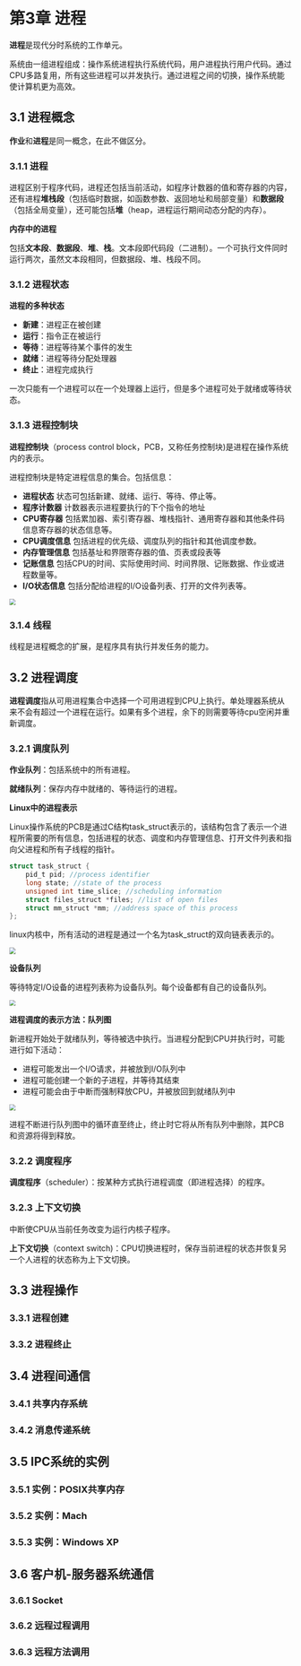 # 第3章 进程

**进程**是现代分时系统的工作单元。

系统由一组进程组成：操作系统进程执行系统代码，用户进程执行用户代码。通过CPU多路复用，所有这些进程可以并发执行。通过进程之间的切换，操作系统能使计算机更为高效。

## 3.1 进程概念

**作业**和**进程**是同一概念，在此不做区分。

### 3.1.1 进程

进程区别于程序代码，进程还包括当前活动，如程序计数器的值和寄存器的内容，还有进程**堆栈段**（包括临时数据，如函数参数、返回地址和局部变量）和**数据段**（包括全局变量），还可能包括**堆**（heap，进程运行期间动态分配的内存）。

**内存中的进程**

包括**文本段**、**数据段**、**堆**、**栈**。文本段即代码段（二进制）。一个可执行文件同时运行两次，虽然文本段相同，但数据段、堆、栈段不同。

### 3.1.2 进程状态

**进程的多种状态**

- **新建**：进程正在被创建
- **运行**：指令正在被运行
- **等待**：进程等待某个事件的发生
- **就绪**：进程等待分配处理器
- **终止**：进程完成执行

一次只能有一个进程可以在一个处理器上运行，但是多个进程可处于就绪或等待状态。



### 3.1.3 进程控制块

**进程控制块**（process control block，PCB，又称任务控制块)是进程在操作系统内的表示。

进程控制块是特定进程信息的集合。包括信息：

- **进程状态** 状态可包括新建、就绪、运行、等待、停止等。
- **程序计数器** 计数器表示进程要执行的下个指令的地址
- **CPU寄存器** 包括累加器、索引寄存器、堆栈指针、通用寄存器和其他条件码信息寄存器的状态信息等。
- **CPU调度信息** 包括进程的优先级、调度队列的指针和其他调度参数。
- **内存管理信息** 包括基址和界限寄存器的值、页表或段表等
- **记账信息** 包括CPU的时间、实际使用时间、时间界限、记账数据、作业或进程数量等。
- **I/O状态信息** 包括分配给进程的I/O设备列表、打开的文件列表等。

<img src="./images/uint3/CPU在进程间的切换.png" style="zoom:70%;" />



### 3.1.4 线程

线程是进程概念的扩展，是程序具有执行并发任务的能力。



## 3.2 进程调度

**进程调度**指从可用进程集合中选择一个可用进程到CPU上执行。单处理器系统从来不会有超过一个进程在运行。如果有多个进程，余下的则需要等待cpu空闲并重新调度。

### 3.2.1 调度队列

**作业队列**：包括系统中的所有进程。

**就绪队列**：保存内存中就绪的、等待运行的进程。



**Linux中的进程表示**

Linux操作系统的PCB是通过C结构task_struct表示的，该结构包含了表示一个进程所需要的所有信息，包括进程的状态、调度和内存管理信息、打开文件列表和指向父进程和所有子线程的指针。

```c
struct task_struct {
    pid_t pid; //process identifier
    long state; //state of the process
    unsigned int time_slice; //scheduling information
    struct files_struct *files; //list of open files
    struct mm_struct *mm; //address space of this process
};
```

linux内核中，所有活动的进程是通过一个名为task_struct的双向链表表示的。

<img src="./images/uint3/Linux系统中的活动进程.png" style="zoom:70%;" />



**设备队列**

等待特定I/O设备的进程列表称为设备队列。每个设备都有自己的设备队列。

<img src="./images/uint3/就绪队列和各种设备队列.png" style="zoom:67%;" />



**进程调度的表示方法：队列图**

新进程开始处于就绪队列，等待被选中执行。当进程分配到CPU并执行时，可能进行如下活动：

- 进程可能发出一个I/O请求，并被放到I/O队列中
- 进程可能创建一个新的子进程，并等待其结束
- 进程可能会由于中断而强制释放CPU，并被放回到就绪队列中

<img src="./images/uint3/进程调度队列图.png" style="zoom:67%;" />

进程不断进行队列图中的循环直至终止，终止时它将从所有队列中删除，其PCB和资源将得到释放。



### 3.2.2 调度程序

**调度程序**（scheduler）：按某种方式执行进程调度（即进程选择）的程序。



### 3.2.3 上下文切换

中断使CPU从当前任务改变为运行内核子程序。

**上下文切换**（context switch)：CPU切换进程时，保存当前进程的状态并恢复另一个人进程的状态称为上下文切换。



## 3.3 进程操作



### 3.3.1 进程创建



### 3.3.2 进程终止



## 3.4 进程间通信



### 3.4.1 共享内存系统



### 3.4.2 消息传递系统



## 3.5 IPC系统的实例



### 3.5.1 实例：POSIX共享内存



### 3.5.2 实例：Mach



### 3.5.3 实例：Windows XP



## 3.6 客户机-服务器系统通信



### 3.6.1 Socket



### 3.6.2 远程过程调用



### 3.6.3 远程方法调用

